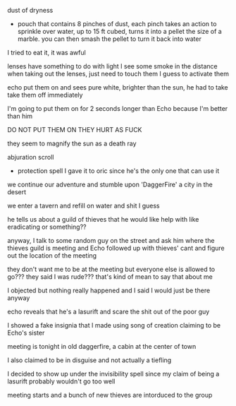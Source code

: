 dust of dryness 
- pouch that contains 8 pinches of dust, each pinch takes an action to sprinkle over water, up to 15 ft cubed, turns it into a pellet the size of a marble. you can then smash the pellet to turn it back into water

I tried to eat it, it was awful

lenses have something to do with light 
I see some smoke in the distance when taking out the lenses, just need to touch them I guess to activate them



echo put them on and sees pure white, brighter than the sun, he had to take take them off immediately

I'm going to put them on for 2 seconds longer than Echo because I'm better than him

DO NOT PUT THEM ON THEY HURT AS FUCK

they seem to magnify the sun as a death ray

abjuration scroll 
- protection spell
I gave it to oric since he's the only one that can use it

we continue our adventure and stumble upon
'DaggerFire' a city in the desert

we enter a tavern and refill on water and shit I guess

he tells us about a guild of thieves that he would like help with like eradicating or something?? 

anyway, I talk to some random guy on the street and ask him where the thieves guild is meeting and Echo followed up with thieves' cant and figure out the location of the meeting

they don't want me to be at the meeting but everyone else is allowed to go??? they said I was rude??? that's kind of mean to say that about me

I objected but nothing really happened and I said I would just be there anyway

echo reveals that he's a lasurift and scare the shit out of the poor guy

I showed a fake insignia that I made using song of creation claiming to be Echo's sister

meeting is tonight in old daggerfire, a cabin at the center of town

I also claimed to be in disguise and not actually a tiefling


I decided to show up under the invisibility spell since my claim of being a lasurift probably wouldn't go too well

meeting starts and a bunch of new thieves are intorduced to the group

